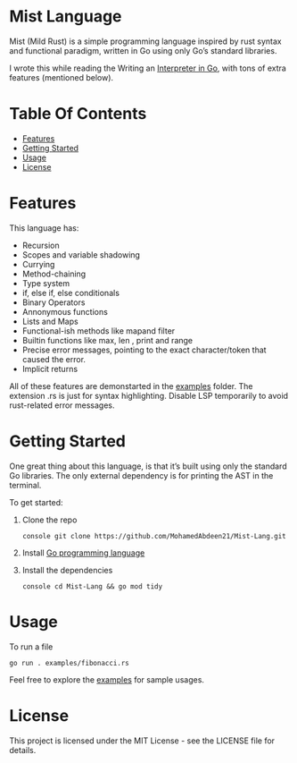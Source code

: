 ﻿# Mist Language

Mist (Mild Rust) is a simple programming language inspired by rust syntax and functional paradigm, written in Go using only Go’s standard libraries.

I wrote this while reading the Writing an [Interpreter in Go](https://interpreterbook.com), with tons of extra features (mentioned below).

# Table Of Contents

- [Features](#features)
- [Getting Started](#getting-started)
- [Usage](#usage)
- [License](#license)

# Features

This language has:

- Recursion
- Scopes and variable shadowing
- Currying
- Method-chaining
- Type system
- if, else if, else conditionals
- Binary Operators
- Annonymous functions
- Lists and Maps
- Functional-ish methods like mapand filter
- Builtin functions like max, len , print and range
- Precise error messages, pointing to the exact character/token that caused the error.
- Implicit returns

All of these features are demonstarted in the [examples](https://github.com/MohamedAbdeen21/Mist-Lang/tree/master/examples) folder. The extension .rs is just for syntax highlighting. Disable LSP temporarily to avoid rust-related error messages.

# Getting Started

One great thing about this language, is that it’s built using only the standard Go libraries. The only external dependency is for printing the AST in the terminal.

To get started:

1. Clone the repo 

    ```console
    console git clone https://github.com/MohamedAbdeen21/Mist-Lang.git
    ```

2. Install [Go programming language](https://go.dev/doc/install)

3. Install the dependencies 

    ```cosnole
    console cd Mist-Lang && go mod tidy
    ```

# Usage

To run a file

```
go run . examples/fibonacci.rs
```

Feel free to explore the [examples](https://github.com/MohamedAbdeen21/Mist-Lang/tree/master/examples) for sample usages.


# License

This project is licensed under the MIT License - see the LICENSE file for details.

